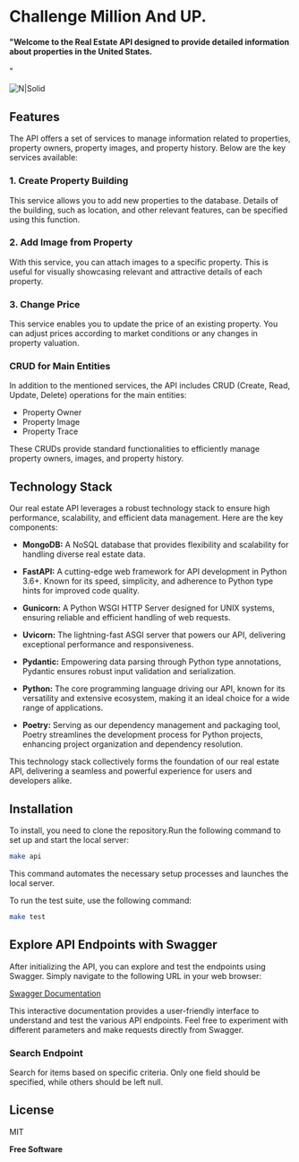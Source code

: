# Challenge Million And UP.
#### "Welcome to the Real Estate API designed to provide detailed information about properties in the United States.
"

![N|Solid](https://blog.pronus.io/images/python/fastapi_logo.svg)


## Features
The API offers a set of services to manage information related to properties, property owners, property images, and property history. Below are the key services available:

### 1. Create Property Building

This service allows you to add new properties to the database. Details of the building, such as location, and other relevant features, can be specified using this function.

### 2. Add Image from Property

With this service, you can attach images to a specific property. This is useful for visually showcasing relevant and attractive details of each property.

### 3. Change Price

This service enables you to update the price of an existing property. You can adjust prices according to market conditions or any changes in property valuation.

### CRUD for Main Entities

In addition to the mentioned services, the API includes CRUD (Create, Read, Update, Delete) operations for the main entities:

- Property Owner
- Property Image
- Property Trace

These CRUDs provide standard functionalities to efficiently manage property owners, images, and property history.
## Technology Stack

Our real estate API leverages a robust technology stack to ensure high performance, scalability, and efficient data management. Here are the key components:

- **MongoDB:** A NoSQL database that provides flexibility and scalability for handling diverse real estate data.

- **FastAPI:** A cutting-edge web framework for API development in Python 3.6+. Known for its speed, simplicity, and adherence to Python type hints for improved code quality.

- **Gunicorn:** A Python WSGI HTTP Server designed for UNIX systems, ensuring reliable and efficient handling of web requests.

- **Uvicorn:** The lightning-fast ASGI server that powers our API, delivering exceptional performance and responsiveness.

- **Pydantic:** Empowering data parsing through Python type annotations, Pydantic ensures robust input validation and serialization.

- **Python:** The core programming language driving our API, known for its versatility and extensive ecosystem, making it an ideal choice for a wide range of applications.

- **Poetry:** Serving as our dependency management and packaging tool, Poetry streamlines the development process for Python projects, enhancing project organization and dependency resolution.

This technology stack collectively forms the foundation of our real estate API, delivering a seamless and powerful experience for users and developers alike.


## Installation

To install, you need to clone the repository.Run the following command to set up and start the local server:

```sh
make api
```

This command automates the necessary setup processes and launches the local server. 

To run the test suite, use the following command:
```sh
make test
```
## Explore API Endpoints with Swagger

After initializing the API, you can explore and test the endpoints using Swagger. Simply navigate to the following URL in your web browser:

[Swagger Documentation](http://127.0.0.1:8000/docs)

This interactive documentation provides a user-friendly interface to understand and test the various API endpoints. Feel free to experiment with different parameters and make requests directly from Swagger.

### Search Endpoint
Search for items based on specific criteria. 
Only one field should be specified, while others should be left null.

## License

MIT

**Free Software**

[//]: # ()

  